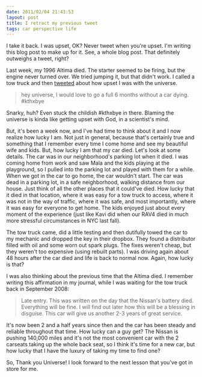```yaml
---
date: 2011/02/04 21:43:53
layout: post
title: I retract my previous tweet
tags: car perspective life
---
```


I take it back. I was upset, OK? Never tweet when you're upset. I'm
writing this blog post to make up for it. See, a whole blog post. That
definitely outweighs a tweet, right?

Last week, my 1996 Altima died. The starter seemed to be firing, but
the engine never turned over. We tried jumping it, but that didn't
work. I called a tow truck and then
[tweeted](http://twitter.com/vkurup/status/31553126746038272) about
how upset I was with the universe.

>hey universe, I would love to go a full 6 months without a car dying. #kthxbye

Snarky, huh? Even stuck the childish #kthxbye in there. Blaming the
universe is kinda like getting upset with God, in a scientist's mind.

But, it's been a week now, and I've had time to think about it and I
now realize how lucky I am. Not just in general, because that's
certainly true and something that I remember every time I come home
and see my beautiful wife and kids. But, how lucky I am that my car
died. Let's look at some details. The car was in our neighborhood's
parking lot when it died. I was coming home from work and saw Mala and
the kids playing at the playground, so I pulled into the parking lot
and played with them for a while. When we got in the car to go home,
the car wouldn't start. The car was dead in a parking lot, in a safe
neighborhood, walking distance from our house. Just think of all the
other places that it could've died. How lucky that it died in that
location, where it was easy for a tow truck to access, where it was
not in the way of traffic, where it was safe, and most importantly,
where it was easy for everyone to get home. The kids enjoyed just
about every moment of the experience (just like Kavi did when our RAV4
died in much more stressful circumstances in NYC last fall).

The tow truck came, did a little testing and then dutifully towed the
car to my mechanic and dropped the key in their dropbox. They found a
distributor filled with oil and some worn out spark plugs. The fixes
weren't cheap, but they weren't too expensive (using rebuilt
parts). I was driving again about 48 hours after the car died and life
is back to normal now. Again, how lucky is that?

I was also thinking about the previous time that the Altima died. I
remember writing this affirmation in my journal, while I was waiting
for the tow truck back in September 2008:

>Late entry. This was written on the day that the Nissan's battery
>died. Everything will be fine. I will find out later how this will
>be a blessing in disguise. This car will give us another 2-3 years
>of great service.

It's now been 2 and a half years since then and the car has been
steady and reliable throughout that time. How lucky can a guy get?
The Nissan is pushing 140,000 miles and it's not the most convenient
car with the 2 carseats taking up the whole back seat, so I think it's
time for a new car, but how lucky that I have the luxury of taking my
time to find one? 

So, Thank you Universe! I look forward to the next lesson that you've
got in store for me.
